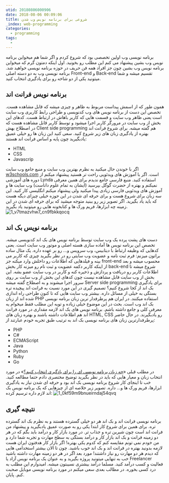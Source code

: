 ```yaml
---
utid: 20180806000906
date: 2018-08-06 00:09:06
title: شروعی برای برنامه نویس وب شدن
_index: web-programming
categories:
  - programming
tags:
  -
---
```

برنامه نویسی وب اولین تخصصی بود که شروع کردم و اگر شما هم میخواین برنامه نویس وب بشین پیشنهاد می کنم این مطلب رو بخونید.
اول اینکه دمتون گرم که میخواین برنامه نویس وب بشین چون جز افراد همه فن حریف در حوزه برنامه نویسی خواهید شد.
برنامه نویسی وب به دو دسته اصلی Front-end و Back-end تقسیم میشه و شما میتونید یکی از دو شاخه رو برای یادگیری انتخاب کنید.

## برنامه نویس فرانت اند
همون طور که از اسمش پیداست مربوط به ظاهر و چیزی میشه که قابل مشاهده هست. تخصص این دست از برنامه نویس های وب کدنویسی و طراحی رابط کاربری وب سایت است یعنی ظاهر وب سایت و قسمت هایی که کاربر باهاش در ارتباط هست.
کدهای این بخش از وب سایت در مرورگر کاربر اجرا میشود و توسط کاربر قابل مشاهده هست که در اصطلاح بهش Client side programming هم گفته میشه.
برای شروع فرانت اند بهتره از یادگیری زبان های زیر شروع کنید. سعی کنید این زبان ها رو خیلی عمیق یادبگیرید چون پایه و اساس فرانت اند هستند:

- HTML
- CSS
- Javascrip

اگر با خوندن حال میکنید به نظرم بهترین وب سایت و منبع جامع وب سایت [w3schools.com](https://www.w3schools.com/) است. اگر با آموزش های ویدئویی راحت تر هستید پیشنهاد میکنم از دوره های آموزشی Lynda استفاده کنید.
منبع فارسی جامع ندیدم برای همین معرفی نمیکنم و بهتره از حضرت گوگل بپرسید (ایشان به تمام علوم داناست) وب سایت ها و آموزش های ویدئویی فارسی زیادی پیدا میکنید ولی پیشنهاد میکنم انگلیسی کار کنید.
این سه زبان برای شروع هست و برای حرفه ای شدن در این حوزه خیلی چیزای دیگه هست که باید یاد بگیرید. اگر تصویر زیر رو ببنید متوجه میشید که برای حرفه ای شدن در این زمینه چه ابزارها، فریم ورک ها و کتابخونه هایی رو میتونید یاد بگیرید.
![1_v7tmazvhw7_cn9fbkkqocq](https://user-images.githubusercontent.com/8302633/43689602-60b002ac-9912-11e8-9180-188d8923703a.png)


## برنامه نویس بک اند
دست های پشت پرده یک وب سایت توسط برنامه نویس های بک اند کدنویسی میشه. تخصص این برنامه نویس ها آماده سازی هسته اصلی و موتور وب سایت است. یعنی کدهایی که وظیفه ارتباط با دیتابیس، وب سرویس و... رو بر عهده داره. یک مثال ساده براتون میزنم:
فرم ثبت نامه و عضویت وب سایتی رو در نظر بگیرید چیزی که کاربر می بینه و فیلدهایی که اطلاعات رو داخلش وارد میکنه جز front-end محسوب میشه و بعد از اینکه کاربر دکمه عضویت و ثبت نام رو میزنه کار بخش back-end شروع میشه تا اطلاعات کاربر رو دریافت و پردازش و ذخیره کنه و کاربر در وب سایت عضو بشه.
این بخش از وب سایت قابل مشاهده نیست چون کدهای این بخش از وب سایت بر روی سرور اجرا میشوند و به اصطلاح گفته میشه Server side programming
برای یادگیری بک اند از کجا شروع کنیم؟
تصمیم گیری در این مورد نسبت به فرانت اند پیچیده تره بستگی به خیلی از مسائل داره. بیشتر وب سایت هایی که تا کنون طراحی راه اندازی شده اند از زبان PHP استفاده میکنند. در ایران هم پرطرفدار ترین زبان برنامه نویسی بک اند وب است.
بحث در این موضوع خیلی زیاده و تویه این مطلب فقط میخوام یه معرفی کلی و جامع داشته باشم.
برنامه نویس های بک اند لازمه مقداری در مورد فرانت اند هم اطلاعات داشته باشند و بهتره زبان های HTML, CSS رو یادبگیرند. 
در حال حاضر پرطرفدارترین زبان های برنامه نویسی بک اند به ترتیب طبق تجربه خودم عبارتند از:

- PHP
- C#
- ECMAScript
- Java
- Python
- Ruby
- Go

در مطلب قبلی «[چه زبان برنامه نویسی ای را برای یادگیری انتخاب کنیم؟](https://alihesari.com/farsi/what-language-to-start-programming/)» در مورد انتخاب زبان و معیار هایی که باید در نظر بگیرید توضیح مختصری دادم حتما مطالعه کنید.
خب تا اینجای کار شروع برنامه نویسی بک اند بود و حرفه ای شدن نیاز به یادگیری ابزارها، فریم ورک ها و... داره. تصویر زیر خلاصه ای از چیزهایی که یک برنامه نویس بک اند لازم داره ترسیم کرده:
![1_0kf59m9bnueirndaj54qvq](https://user-images.githubusercontent.com/8302633/43689871-a61fc3ec-9915-11e8-90a4-046ca706a43f.png)

## نتیچه گیری
برنامه نویسی فرانت اند و بک اند هر دو خیلی گسترده هستند و به نظرم بک اند گسترده تره. برای همین برای شروع کار ابتدا یکی رو به صورت عمیق یادبگیرید و پیشنهاد من فرانت اند است چون شیرین تره و جذاب تر.
در مورد بازار کار و درآمد باید بگم که در هر دو زمینه فرانت و بک اند بازار کار و درآمد بستگی به سطح مهارت و تجربه شما دارد و من خودم نمی تونم مقایسه کنم که کدوم یکی بهتره! اگر بازار کار هدفتون ایران هست لازمه بدونید بهتره در فرانت اند و بک اند خوب باشید. چون تا الان بیشتر استخدامی هایی که دیدم هر دو مهارت رو نیاز داشتند! مورد بعد اگر در هر دو زمینه مهارت داشته باشید خب به تنهایی میتونید پروژه بگیرید و به عنوان یک برنامه نویس آزاد یا Freelancer فعالیت و کسب درآمد کنید. مسلما درآمد بیشتری نسیبتون میشه.
امیدوارم این مطلب به درد کسی بخوره. در مطالب بعدی سعی میکنم در مورد برنامه نویسی موبایل صحبت کنم. پایان.